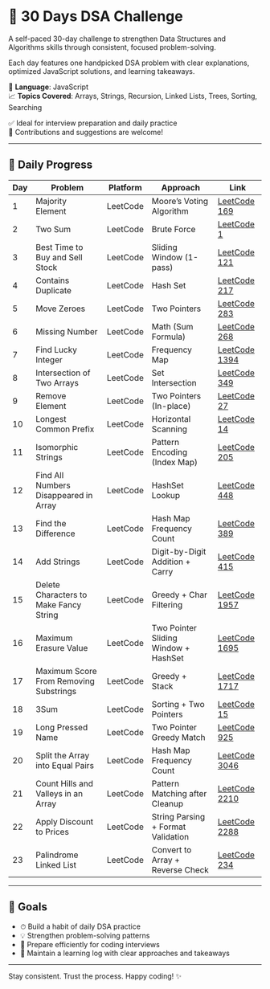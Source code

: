 # 🚀 30 Days DSA Challenge

A self-paced 30-day challenge to strengthen Data Structures and Algorithms skills through consistent, focused problem-solving.

Each day features one handpicked DSA problem with clear explanations, optimized JavaScript solutions, and learning takeaways.

📌 **Language**: JavaScript  
📈 **Topics Covered**: Arrays, Strings, Recursion, Linked Lists, Trees, Sorting, Searching

✅ Ideal for interview preparation and daily practice  
🌟 Contributions and suggestions are welcome!

---

## 📅 Daily Progress

| Day | Problem                                | Platform | Approach                             | Link                                                                                    |
| --- | -------------------------------------- | -------- | ------------------------------------ | --------------------------------------------------------------------------------------- |
| 1   | Majority Element                       | LeetCode | Moore’s Voting Algorithm             | [LeetCode 169](https://leetcode.com/problems/majority-element/)                         |
| 2   | Two Sum                                | LeetCode | Brute Force                          | [LeetCode 1](https://leetcode.com/problems/two-sum/)                                    |
| 3   | Best Time to Buy and Sell Stock        | LeetCode | Sliding Window (1-pass)              | [LeetCode 121](https://leetcode.com/problems/best-time-to-buy-and-sell-stock/)          |
| 4   | Contains Duplicate                     | LeetCode | Hash Set                             | [LeetCode 217](https://leetcode.com/problems/contains-duplicate/)                       |
| 5   | Move Zeroes                            | LeetCode | Two Pointers                         | [LeetCode 283](https://leetcode.com/problems/move-zeroes/)                              |
| 6   | Missing Number                         | LeetCode | Math (Sum Formula)                   | [LeetCode 268](https://leetcode.com/problems/missing-number/)                           |
| 7   | Find Lucky Integer                     | LeetCode | Frequency Map                        | [LeetCode 1394](https://leetcode.com/problems/find-lucky-integer-in-an-array/)          |
| 8   | Intersection of Two Arrays             | LeetCode | Set Intersection                     | [LeetCode 349](https://leetcode.com/problems/intersection-of-two-arrays/)               |
| 9   | Remove Element                         | LeetCode | Two Pointers (In-place)              | [LeetCode 27](https://leetcode.com/problems/remove-element/)                            |
| 10  | Longest Common Prefix                  | LeetCode | Horizontal Scanning                  | [LeetCode 14](https://leetcode.com/problems/longest-common-prefix/)                     |
| 11  | Isomorphic Strings                     | LeetCode | Pattern Encoding (Index Map)         | [LeetCode 205](https://leetcode.com/problems/isomorphic-strings/)                       |
| 12  | Find All Numbers Disappeared in Array  | LeetCode | HashSet Lookup                       | [LeetCode 448](https://leetcode.com/problems/find-all-numbers-disappeared-in-an-array/) |
| 13  | Find the Difference                    | LeetCode | Hash Map Frequency Count             | [LeetCode 389](https://leetcode.com/problems/find-the-difference/)                      |
| 14  | Add Strings                            | LeetCode | Digit-by-Digit Addition + Carry      | [LeetCode 415](https://leetcode.com/problems/add-strings/)                              |
| 15  | Delete Characters to Make Fancy String | LeetCode | Greedy + Char Filtering              | [LeetCode 1957](https://leetcode.com/problems/delete-characters-to-make-fancy-string/)  |
| 16  | Maximum Erasure Value                  | LeetCode | Two Pointer Sliding Window + HashSet | [LeetCode 1695](https://leetcode.com/problems/maximum-erasure-value/)                   |
| 17  | Maximum Score From Removing Substrings | LeetCode | Greedy + Stack                       | [LeetCode 1717](https://leetcode.com/problems/maximum-score-from-removing-substrings/)  |
| 18  | 3Sum                                   | LeetCode | Sorting + Two Pointers               | [LeetCode 15](https://leetcode.com/problems/3sum/)                                      |
| 19  | Long Pressed Name                      | LeetCode | Two Pointer Greedy Match             | [LeetCode 925](https://leetcode.com/problems/long-pressed-name/)                        |
| 20  | Split the Array into Equal Pairs       | LeetCode | Hash Map Frequency Count             | [LeetCode 3046](https://leetcode.com/problems/split-the-array-into-equal-pairs/)        |
| 21  | Count Hills and Valleys in an Array    | LeetCode | Pattern Matching after Cleanup       | [LeetCode 2210](https://leetcode.com/problems/count-hills-and-valleys-in-an-array/)     |
| 22  | Apply Discount to Prices               | LeetCode | String Parsing + Format Validation   | [LeetCode 2288](https://leetcode.com/problems/apply-discount-to-prices/)                |
| 23  | Palindrome Linked List                 | LeetCode | Convert to Array + Reverse Check     | [LeetCode 234](https://leetcode.com/problems/palindrome-linked-list/)                   |

---

## 🎯 Goals

- ⏱ Build a habit of daily DSA practice
- 💡 Strengthen problem-solving patterns
- 🧠 Prepare efficiently for coding interviews
- 📘 Maintain a learning log with clear approaches and takeaways

---

Stay consistent. Trust the process. Happy coding! ✨
